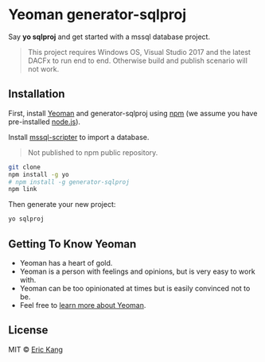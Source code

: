 # Yeoman generator-sqlproj 

Say **yo sqlproj** and get started with a mssql database project.

> This project requires Windows OS, Visual Studio 2017 and the latest DACFx to run end to end. Otherwise build and publish scenario will not work. 

## Installation

First, install [Yeoman](http://yeoman.io) and generator-sqlproj using [npm](https://www.npmjs.com/) (we assume you have pre-installed [node.js](https://nodejs.org/)).

Install [mssql-scripter](https://github.com/Microsoft/sql-xplat-cli) to import a database. 

> Not published to npm public repository.

```bash
git clone
npm install -g yo
# npm install -g generator-sqlproj
npm link

```

Then generate your new project:

```bash
yo sqlproj
```

## Getting To Know Yeoman

 * Yeoman has a heart of gold.
 * Yeoman is a person with feelings and opinions, but is very easy to work with.
 * Yeoman can be too opinionated at times but is easily convinced not to be.
 * Feel free to [learn more about Yeoman](http://yeoman.io/).

## License

MIT © [Eric Kang](https://github.com/erickangMSFT)

